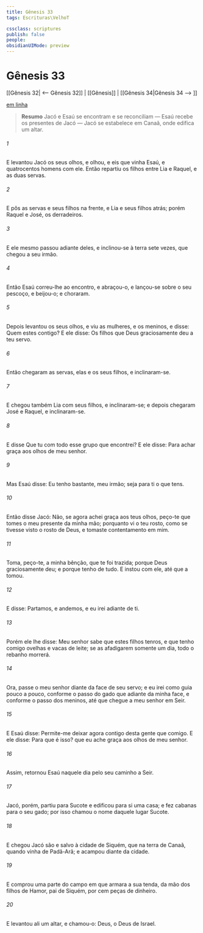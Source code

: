 ```yaml
---
title: Gênesis 33
tags: Escrituras\VelhoT

cssclass: scriptures
publish: false
people:
obsidianUIMode: preview
---
```


# Gênesis 33
[[Gênesis 32| <-- Gênesis 32]] | [[Gênesis]] | [[Gênesis 34|Gênesis 34 --> ]]

[em linha](https://churchofjesuschrist.org/study/scriptures/ot/gen/33?lang=por)

> __Resumo__
Jacó e Esaú se encontram e se reconciliam — Esaú recebe os presentes de Jacó — Jacó se estabelece em Canaã, onde edifica um altar.

###### 1 
E levantou Jacó os seus olhos, e olhou, e eis que vinha Esaú, e quatrocentos homens com ele. Então repartiu os filhos entre Lia e Raquel, e as duas servas.

###### 2 
E pôs as servas e seus filhos na frente, e Lia e seus filhos atrás; porém Raquel e José, os derradeiros.

###### 3 
E ele mesmo passou adiante deles, e inclinou-se à terra sete vezes,  que chegou a seu irmão.

###### 4 
Então Esaú correu-lhe ao encontro, e abraçou-o, e lançou-se sobre o seu pescoço, e beijou-o; e choraram.

###### 5 
Depois levantou os seus olhos, e viu as mulheres, e os meninos, e disse: Quem  estes contigo? E ele disse: Os filhos que Deus graciosamente deu a teu servo.

###### 6 
Então chegaram as servas, elas e os seus filhos, e inclinaram-se.

###### 7 
E chegou também Lia com seus filhos, e inclinaram-se; e depois chegaram José e Raquel, e inclinaram-se.

###### 8 
E disse  Que  tu com todo esse grupo que encontrei? E ele disse: Para achar graça aos olhos de meu senhor.

###### 9 
Mas Esaú disse: Eu tenho bastante, meu irmão; seja para ti o que tens.

###### 10 
Então disse Jacó: Não, se agora achei graça aos teus olhos, peço-te que tomes o meu presente da minha mão; porquanto vi o teu rosto, como se tivesse visto o rosto de Deus, e tomaste contentamento em mim.

###### 11 
Toma, peço-te, a minha bênção, que te foi trazida; porque Deus graciosamente  deu; e porque tenho de tudo. E instou com ele, até que a tomou.

###### 12 
E disse: Partamos, e andemos, e eu irei adiante de ti.

###### 13 
Porém ele lhe disse: Meu senhor sabe que estes filhos  tenros, e que tenho comigo ovelhas e vacas de leite; se as afadigarem somente um dia, todo o rebanho morrerá.

###### 14 
Ora, passe o meu senhor diante da face de seu servo; e eu irei como guia pouco a pouco, conforme o passo do gado que  adiante da minha face, e conforme o passo dos meninos, até que chegue a meu senhor em Seir.

###### 15 
E Esaú disse: Permite-me deixar agora contigo  desta gente que  comigo. E ele disse: Para que é isso?  que eu ache graça aos olhos de meu senhor.

###### 16 
Assim, retornou Esaú naquele dia pelo seu caminho a Seir.

###### 17 
Jacó, porém, partiu para Sucote e edificou para si uma casa; e fez cabanas para o seu gado; por isso chamou o nome daquele lugar Sucote.

###### 18 
E chegou Jacó são e salvo à cidade de Siquém, que  na terra de Canaã, quando vinha de Padã-Arã; e acampou diante da cidade.

###### 19 
E comprou uma parte do campo em que armara a sua tenda, da mão dos filhos de Hamor, pai de Siquém, por cem peças de dinheiro.

###### 20 
E levantou ali um altar, e chamou-o: Deus, o Deus de Israel.

